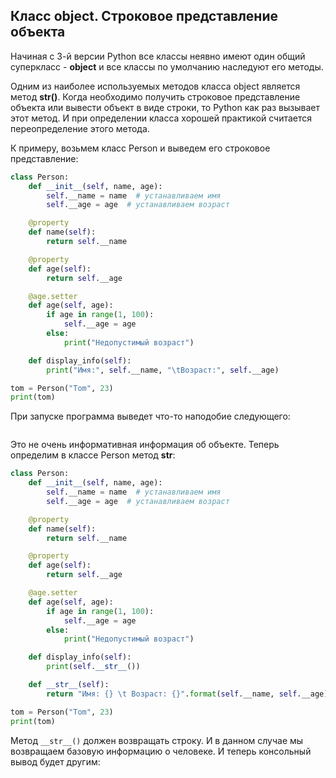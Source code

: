 ## Класс object. Строковое представление объекта

Начиная с 3-й версии Python все классы неявно имеют один общий суперкласс - **object** и все классы по умолчанию наследуют его методы.

Одним из наиболее используемых методов класса object является метод **__str__()**. Когда необходимо получить строковое представление 
объекта или вывести объект в виде строки, то Python как раз вызывает этот метод. И при определении класса хорошей практикой считается переопределение этого метода.

К примеру, возьмем класс Person и выведем его строковое представление:

```py
class Person:
    def __init__(self, name, age):
        self.__name = name  # устанавливаем имя
        self.__age = age  # устанавливаем возраст

    @property
    def name(self):
        return self.__name

    @property
    def age(self):
        return self.__age

    @age.setter
    def age(self, age):
        if age in range(1, 100):
            self.__age = age
        else:
            print("Недопустимый возраст")

    def display_info(self):
        print("Имя:", self.__name, "\tВозраст:", self.__age)

tom = Person("Tom", 23)
print(tom)
```

При запуске программа выведет что-то наподобие следующего:

```

```

Это не очень информативная информация об объекте. Теперь определим в классе Person метод __str__:

```py
class Person:
    def __init__(self, name, age):
        self.__name = name  # устанавливаем имя
        self.__age = age  # устанавливаем возраст

    @property
    def name(self):
        return self.__name

    @property
    def age(self):
        return self.__age

    @age.setter
    def age(self, age):
        if age in range(1, 100):
            self.__age = age
        else:
            print("Недопустимый возраст")

    def display_info(self):
        print(self.__str__())

    def __str__(self):
        return "Имя: {} \t Возраст: {}".format(self.__name, self.__age)

tom = Person("Tom", 23)
print(tom)
```

Метод `__str__()` должен возвращать строку. И в данном случае мы возвращаем базовую информацию о человеке. И теперь консольный вывод будет другим:

```

```

